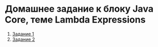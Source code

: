 # Домашнее задание к блоку Java Core, теме Lambda Expressions

1. [Задание 1](https://github.com/NataliaKubiak/lambda_hw/tree/main/src/main/java/ru/netology/task1)
2. [Задание 2](https://github.com/NataliaKubiak/lambda_hw/tree/main/src/main/java/ru/netology/task2)
